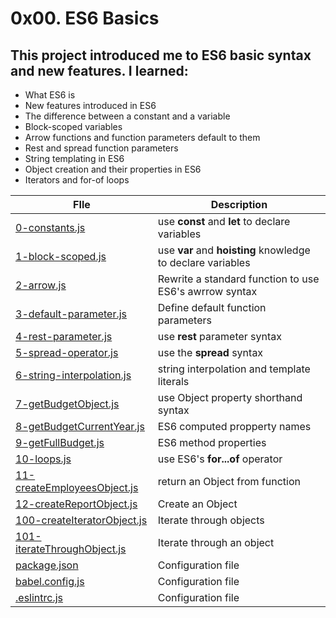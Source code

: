 # 0x00. ES6 Basics
## This project introduced me to ES6 basic syntax and new features. I learned:
- What ES6 is
- New features introduced in ES6
- The difference between a constant and a variable
- Block-scoped variables
- Arrow functions and function parameters default to them
- Rest and spread function parameters
- String templating in ES6
- Object creation and their properties in ES6
- Iterators and for-of loops

| FIle            | Description   |
| --------------------|-----------------|
| [0-constants.js](./0-constants.js) | use **const** and **let**  to declare variables |
| [1-block-scoped.js](./1-block-scoped.js) | use **var** and **hoisting** knowledge to declare variables | 
| [2-arrow.js](./2-arrow.js) | Rewrite a standard function to use ES6's awrrow syntax |
| [3-default-parameter.js](./3-default-parameter.js) | Define default function parameters |
| [4-rest-parameter.js](./4-rest-parameter.js) | use **rest** parameter syntax |
| [5-spread-operator.js](./5-spread-operator.js) | use the **spread** syntax |
| [6-string-interpolation.js](./6-string-interpolation.js) | string interpolation  and template literals |
| [7-getBudgetObject.js](./7-getBudgetObject.js) | use Object property shorthand syntax |
| [8-getBudgetCurrentYear.js](./8-getBudgetCurrentYear.js) | ES6 computed propperty names |
| [9-getFullBudget.js](./9-getFullBudget.js) | ES6 method properties |
| [10-loops.js](./10-loops.js) | use ES6's **for...of** operator |
| [11-createEmployeesObject.js](./11-createEmployeesObject.js) | return an Object from function |
| [12-createReportObject.js](./12-createReportObject.js) | Create an Object |
| [100-createIteratorObject.js](./100-createIteratorObject.js) | Iterate through objects |
| [101-iterateThroughObject.js](./101-iterateThroughObject.js) | Iterate through an object|
| [package.json ](././package.json) | Configuration file| 
| [babel.config.js](./babel.config.js)| Configuration file |
| [.eslintrc.js](./.eslintrc.js)| Configuration file |


